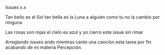 Issues x.x

Tan bello es el Sol
tan bella es la Luna
a alguien como tu
no la cambio por ninguna

Las rosas son rojas
el cielo es azul
y yo cierro este issue sin rimar

Arreglando issues ando
mientras canto una canción
esta tarea por fin acabando
de mi materia Percepción.
